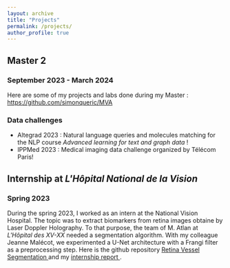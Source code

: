 ```yaml
---
layout: archive
title: "Projects"
permalink: /projects/
author_profile: true
---
```



## Master 2
### September 2023 - March 2024

Here are some of my projects and labs done during my Master : 
<a href="https://github.com/simonqueric/MVA"> https://github.com/simonqueric/MVA </a>


### Data challenges

- Altegrad 2023 : Natural language queries and molecules matching for the NLP course <i>Advanced learning for text and graph data</i> !
- IPPMed 2023 : Medical imaging data challenge organized by Télécom Paris!   

<!-- ### To come soon : 
- Face recognizer
- phase vocoder
- Environmental monitoring with remote sensing
- Blind source separation for astrophysics $ X = AS $
- Data challenge for the course  <i> Kernel methods in Machine Learning </i>.
- Data challenge for the course <i> Deep Learning for medical imaging </i>. -->


## Internship at <i> L'Hôpital National de la Vision</i>
### Spring 2023

During the spring 2023, I worked as an intern at the National Vision Hospital. The topic was to extract biomarkers from retina images obtaine by Laser Doppler Holography. To that purpose, the team of M. Atlan at <i>L'Hôpital des XV-XX</i> needed a segmentation algorithm. With my colleague Jeanne Malécot, we experimented a U-Net architecture with a Frangi filter as a preprocessing step. Here is the github repository <a href="https://github.com/simonqueric/RetinaVesselSegmentation"> Retina Vessel Segmentation </a> and my <a href="../files/rapport_stage.pdf"> internship report </a>.